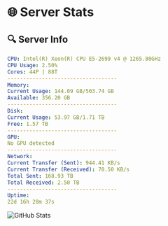 # 🌐 Server Stats
## 🔍 Server Info
```yaml
CPU: Intel(R) Xeon(R) CPU E5-2699 v4 @ 1265.80GHz
CPU Usage: 2.50%
Cores: 44P | 88T
-----------------------------------
Memory:
Current Usage: 144.09 GB/503.74 GB
Available: 356.20 GB
-----------------------------------
Disk:
Current Usage: 53.97 GB/1.71 TB
Free: 1.57 TB
-----------------------------------
GPU:
No GPU detected
-----------------------------------
Network:
Current Transfer (Sent): 944.41 KB/s
Current Transfer (Received): 70.50 KB/s
Total Sent: 168.93 TB
Total Received: 2.50 TB
-----------------------------------
Uptime:
22d 16h 28m 37s
```
![GitHub Stats](https://img.shields.io/badge/Updated-2025-03-02_15:11:55-blue)